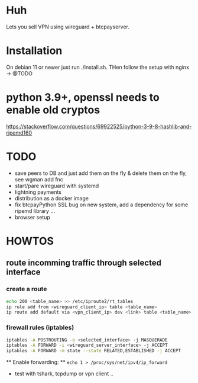 # Huh
Lets you sell VPN using wireguard + btcpayserver.

# Installation
On debian 11 or newer just run ./install.sh. 
THen follow the setup with nginx -> @TODO

# python 3.9+, openssl needs to enable old cryptos
https://stackoverflow.com/questions/69922525/python-3-9-8-hashlib-and-ripemd160

# TODO
   * save peers to DB and just add them on the fly & delete them on the fly, see wgman add fnc
   * start/pare wireguard with systemd
   * lightning payments
   * distribution as a docker image
   * fix btcpayPython SSL bug on new system, add a dependency for 
   some ripemd library ... 
   * browser setup



# HOWTOS

## route incomming traffic through selected interface

### create a route
```bash
echo 200 <table_name> >> /etc/iproute2/rt_tables
ip rule add from <wireguard_client_ip> table <table_name>
ip route add default via <vpn_client_ip> dev <link> table <table_name>
```


### firewall rules (iptables)

```bash
iptables -A POSTROUTING -o <selected_interface> -j MASQUERADE
iptables -A FORWARD -i <wireguard_server_interface> -j ACCEPT
iptables -A FORWARD -m state --state RELATED,ESTABLISHED -j ACCEPT
```

** Enable forwarding: **  `echo 1 > /proc/sys/net/ipv4/ip_forward`

 - test with tshark, tcpdump or vpn client .. 





